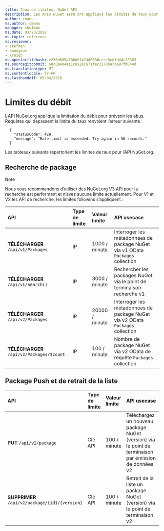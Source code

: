 ```yaml
---
title: Taux de limites, NuGet API
description: Les APIs NuGet sera ont appliqué les limites de taux pour prévenir les abus.
author: cmanu
ms.author: cmanu
manager: skofman
ms.date: 03/20/2018
ms.topic: reference
ms.reviewer:
- skofman
- anangaur
- kraigb
ms.openlocfilehash: e236d685a700d0f47480336cece8edfd44c28863
ms.sourcegitcommit: 68c8a494a11c892ac671fec3170ba7be97fb044d
ms.translationtype: MT
ms.contentlocale: fr-FR
ms.lasthandoff: 05/04/2018
---
```

# <a name="rate-limits"></a>Limites du débit

L’API NuGet.org applique la limitation du débit pour prévenir les abus. Requêtes qui dépassent la limite du taux renvoient l’erreur suivante : 

  ~~~
    {
      "statusCode": 429,
      "message": "Rate limit is exceeded. Try again in 56 seconds."
    }
  ~~~

Les tableaux suivants répertorient les limites de taux pour l’API NuGet.org.

## <a name="package-search"></a>Recherche de package

> [!Note]
> Nous vous recommandons d’utiliser des NuGet.org [V3 API](https://docs.microsoft.com/nuget/api/search-query-service-resource) pour la recherche est performant et n’avez aucune limite actuellement. Pour V1 et V2 les API de recherche, les limites followins s’appliquent :


| API | Type de limite | Valeur limite | API usecase |
|:---|:---|:---|:---|
**TÉLÉCHARGER** `/api/v1/Packages` | IP | 1000 / minute | Interroger les métadonnées de package NuGet via v1 OData `Packages` collection |
**TÉLÉCHARGER** `/api/v1/Search()` | IP | 3000 / minute | Rechercher les packages NuGet via le point de terminaison recherche v1 | 
**TÉLÉCHARGER** `/api/v2/Packages` | IP | 20000 / minute | Interroger les métadonnées de package NuGet via v2 OData `Packages` collection | 
**TÉLÉCHARGER** `/api/v2/Packages/$count` | IP | 100 / minute | Nombre de package NuGet via v2 OData de requête `Packages` collection | 

## <a name="package-push-and-unlist"></a>Package Push et de retrait de la liste

| API | Type de limite | Valeur limite | API usecase | 
|:---|:---|:---|:--- |
**PUT** `/api/v2/package` | Clé API | 100 / minute | Téléchargez un nouveau package NuGet (version) via le point de terminaison par émission de données v2 
**SUPPRIMER** `/api/v2/package/{id}/{version}` | Clé API | 100 / minute | Retrait de la liste un package NuGet (version) via le point de terminaison v2 
